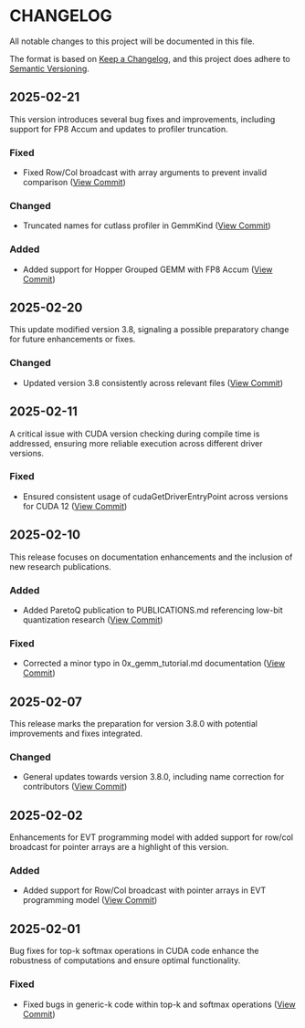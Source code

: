 

        
# CHANGELOG

All notable changes to this project will be documented in this file.

The format is based on [Keep a Changelog](https://keepachangelog.com/en/1.1.0/),
and this project does adhere to [Semantic Versioning](https://semver.org/spec/v2.0.0.html).

## 2025-02-21
This version introduces several bug fixes and improvements, including support for FP8 Accum and updates to profiler truncation.
### Fixed
- Fixed Row/Col broadcast with array arguments to prevent invalid comparison
([View Commit](https://github.com/NVIDIA/cutlass/commit/eefa171318b79cbe2e78514d4cce5cd0fe919d0c))
### Changed
- Truncated names for cutlass profiler in GemmKind
([View Commit](https://github.com/NVIDIA/cutlass/commit/afa1772203677c5118fcd82537a9c8fefbcc7008))
### Added
- Added support for Hopper Grouped GEMM with FP8 Accum
([View Commit](https://github.com/NVIDIA/cutlass/commit/9b3772dfa64da305612a0e4cafc51bd1bcb3f74d))

## 2025-02-20
This update modified version 3.8, signaling a possible preparatory change for future enhancements or fixes.
### Changed
- Updated version 3.8 consistently across relevant files
([View Commit](https://github.com/NVIDIA/cutlass/commit/b84e9802d84b16bcb4e92338fcf0a04785df9236))

## 2025-02-11
A critical issue with CUDA version checking during compile time is addressed, ensuring more reliable execution across different driver versions.
### Fixed
- Ensured consistent usage of cudaGetDriverEntryPoint across versions for CUDA 12
([View Commit](https://github.com/NVIDIA/cutlass/commit/e9627ce55b42fd2599f58cd4396da9380954def0))

## 2025-02-10
This release focuses on documentation enhancements and the inclusion of new research publications.
### Added
- Added ParetoQ publication to PUBLICATIONS.md referencing low-bit quantization research
([View Commit](https://github.com/NVIDIA/cutlass/commit/ad6e1ec19c520a0fa12b3519828ddea29b8040c1))
### Fixed
- Corrected a minor typo in 0x_gemm_tutorial.md documentation
([View Commit](https://github.com/NVIDIA/cutlass/commit/0642d46dd48a5fc644eba29ecc4d10798967a395))

## 2025-02-07
This release marks the preparation for version 3.8.0 with potential improvements and fixes integrated.
### Changed
- General updates towards version 3.8.0, including name correction for contributors
([View Commit](https://github.com/NVIDIA/cutlass/commit/833f6990e031b48b4cd2fcf55e0849c51ef6bac2))

## 2025-02-02
Enhancements for EVT programming model with added support for row/col broadcast for pointer arrays are a highlight of this version.
### Added
- Added support for Row/Col broadcast with pointer arrays in EVT programming model
([View Commit](https://github.com/NVIDIA/cutlass/commit/affd1b693dfc121c51118cbc8583dfd308227ca6))

## 2025-02-01
Bug fixes for top-k softmax operations in CUDA code enhance the robustness of computations and ensure optimal functionality.
### Fixed
- Fixed bugs in generic-k code within top-k and softmax operations
([View Commit](https://github.com/NVIDIA/cutlass/commit/6f552781215f542f36dde611b8bf3922c02a214a))
        